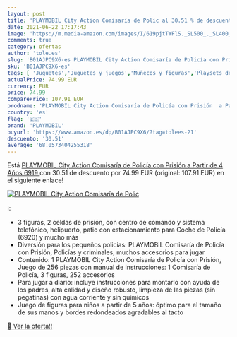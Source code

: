 ```yaml
---
layout: post
title: 'PLAYMOBIL City Action Comisaría de Polic al 30.51 % de descuento'
date: 2021-06-22 17:17:43
image: 'https://m.media-amazon.com/images/I/619pjtTWFlS._SL500_._SL400_.jpg'
comments: true
category: ofertas
author: 'tole.es'
slug: 'B01AJPC9X6-es PLAYMOBIL City Action Comisaría de Policía con Prisión a...'
sku: 'B01AJPC9X6-es'
tags: [ 'Juguetes','Juguetes y juegos','Muñecos y figuras','Playsets de figuras de juguete para niños','playmobil', ]
actualPrice: 74.99 EUR
currency: EUR
price: 74.99
comparePrice: 107.91 EUR
prodname: 'PLAYMOBIL City Action Comisaría de Policía con Prisión  a Partir de 4 Años  6919 '
country: 'es'
flag: '🇪🇸'
brand: 'PLAYMOBIL'
buyurl: 'https://www.amazon.es/dp/B01AJPC9X6/?tag=tolees-21'
descuento: '30.51'
average: '68.0573404255318'
---
```


Está [PLAYMOBIL City Action Comisaría de Policía con Prisión  a Partir de 4 Años  6919 ](https://www.amazon.es/dp/B01AJPC9X6/?tag=tolees-21) con 30.51 de descuento por 74.99 EUR (original: 107.91 EUR) en el siguiente enlace!

[![PLAYMOBIL City Action Comisaría de Polic](https://m.media-amazon.com/images/I/619pjtTWFlS._SL500_._SL400_.jpg)](https://www.amazon.es/dp/B01AJPC9X6/?tag=tolees-21)

ℹ️:

- 3 figuras, 2 celdas de prisión, con centro de comando y sistema telefónico, helipuerto, patio con estacionamiento para Coche de Policía (6920) y mucho más
- Diversión para los pequeños policías: PLAYMOBIL Comisaría de Policía con Prisión, Policías y criminales, muchos accesorios para jugar
- Contenido: 1 PLAYMOBIL City Action Comisaría de Policía con Prisión, Juego de 256 piezas con manual de instrucciones: 1 Comisaría de Policía, 3 figuras, 252 accesorios
- Para jugar a diario: incluye instrucciones para montarlo con ayuda de los padres, alta calidad y diseño robusto, limpieza de las piezas (sin pegatinas) con agua corriente y sin químicos
- Juego de figuras para niños a partir de 5 años: óptimo para el tamaño de sus manos y bordes redondeados agradables al tacto

[🛒 Ver la oferta!!](https://www.amazon.es/dp/B01AJPC9X6/?tag=tolees-21)
